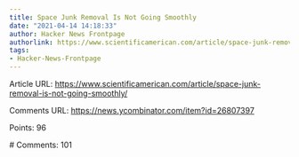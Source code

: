 ```yaml
---
title: Space Junk Removal Is Not Going Smoothly
date: "2021-04-14 14:18:33"
author: Hacker News Frontpage
authorlink: https://www.scientificamerican.com/article/space-junk-removal-is-not-going-smoothly/
tags:
- Hacker-News-Frontpage
---
```


<p>Article URL: <a href="https://www.scientificamerican.com/article/space-junk-removal-is-not-going-smoothly/">https://www.scientificamerican.com/article/space-junk-removal-is-not-going-smoothly/</a></p>
<p>Comments URL: <a href="https://news.ycombinator.com/item?id=26807397">https://news.ycombinator.com/item?id=26807397</a></p>
<p>Points: 96</p>
<p># Comments: 101</p>
